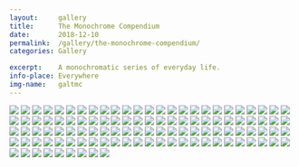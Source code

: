 ```yaml
---
layout:		gallery
title:		The Monochrome Compendium
date:		2018-12-10
permalink: 	/gallery/the-monochrome-compendium/
categories:	Gallery

excerpt: 	A monochromatic series of everyday life.
info-place: Everywhere
img-name:	galtmc
---
```


<div class="gallery-full" markdown="1">

![]({{site.url}}/assets{{page.permalink}}{{page.img-name}}01.jpg)
![]({{site.url}}/assets{{page.permalink}}{{page.img-name}}02.jpg)
![]({{site.url}}/assets{{page.permalink}}{{page.img-name}}03.jpg)
![]({{site.url}}/assets{{page.permalink}}{{page.img-name}}04.jpg)
![]({{site.url}}/assets{{page.permalink}}{{page.img-name}}05.jpg)
![]({{site.url}}/assets{{page.permalink}}{{page.img-name}}06.jpg)
![]({{site.url}}/assets{{page.permalink}}{{page.img-name}}07.jpg)
![]({{site.url}}/assets{{page.permalink}}{{page.img-name}}08.jpg)
![]({{site.url}}/assets{{page.permalink}}{{page.img-name}}09.jpg)
![]({{site.url}}/assets{{page.permalink}}{{page.img-name}}10.jpg)
![]({{site.url}}/assets{{page.permalink}}{{page.img-name}}11.jpg)
![]({{site.url}}/assets{{page.permalink}}{{page.img-name}}12.jpg)
![]({{site.url}}/assets{{page.permalink}}{{page.img-name}}13.jpg)
![]({{site.url}}/assets{{page.permalink}}{{page.img-name}}14.jpg)
![]({{site.url}}/assets{{page.permalink}}{{page.img-name}}15.jpg)
![]({{site.url}}/assets{{page.permalink}}{{page.img-name}}16.jpg)
![]({{site.url}}/assets{{page.permalink}}{{page.img-name}}17.jpg)
![]({{site.url}}/assets{{page.permalink}}{{page.img-name}}18.jpg)
![]({{site.url}}/assets{{page.permalink}}{{page.img-name}}19.jpg)
![]({{site.url}}/assets{{page.permalink}}{{page.img-name}}20.jpg)
![]({{site.url}}/assets{{page.permalink}}{{page.img-name}}21.jpg)
![]({{site.url}}/assets{{page.permalink}}{{page.img-name}}22.jpg)
![]({{site.url}}/assets{{page.permalink}}{{page.img-name}}23.jpg)
![]({{site.url}}/assets{{page.permalink}}{{page.img-name}}24.jpg)
![]({{site.url}}/assets{{page.permalink}}{{page.img-name}}25.jpg)
![]({{site.url}}/assets{{page.permalink}}{{page.img-name}}26.jpg)
![]({{site.url}}/assets{{page.permalink}}{{page.img-name}}27.jpg)
![]({{site.url}}/assets{{page.permalink}}{{page.img-name}}28.jpg)
![]({{site.url}}/assets{{page.permalink}}{{page.img-name}}29.jpg)
![]({{site.url}}/assets{{page.permalink}}{{page.img-name}}30.jpg)
![]({{site.url}}/assets{{page.permalink}}{{page.img-name}}31.jpg)
![]({{site.url}}/assets{{page.permalink}}{{page.img-name}}32.jpg)
![]({{site.url}}/assets{{page.permalink}}{{page.img-name}}33.jpg)
![]({{site.url}}/assets{{page.permalink}}{{page.img-name}}34.jpg)
![]({{site.url}}/assets{{page.permalink}}{{page.img-name}}35.jpg)
![]({{site.url}}/assets{{page.permalink}}{{page.img-name}}36.jpg)
![]({{site.url}}/assets{{page.permalink}}{{page.img-name}}37.jpg)
![]({{site.url}}/assets{{page.permalink}}{{page.img-name}}38.jpg)
![]({{site.url}}/assets{{page.permalink}}{{page.img-name}}39.jpg)
![]({{site.url}}/assets{{page.permalink}}{{page.img-name}}40.jpg)
![]({{site.url}}/assets{{page.permalink}}{{page.img-name}}41.jpg)
![]({{site.url}}/assets{{page.permalink}}{{page.img-name}}42.jpg)
![]({{site.url}}/assets{{page.permalink}}{{page.img-name}}43.jpg)
![]({{site.url}}/assets{{page.permalink}}{{page.img-name}}44.jpg)
![]({{site.url}}/assets{{page.permalink}}{{page.img-name}}45.jpg)
![]({{site.url}}/assets{{page.permalink}}{{page.img-name}}46.jpg)
![]({{site.url}}/assets{{page.permalink}}{{page.img-name}}47.jpg)
![]({{site.url}}/assets{{page.permalink}}{{page.img-name}}48.jpg)
![]({{site.url}}/assets{{page.permalink}}{{page.img-name}}49.jpg)
![]({{site.url}}/assets{{page.permalink}}{{page.img-name}}50.jpg)
![]({{site.url}}/assets{{page.permalink}}{{page.img-name}}51.jpg)
![]({{site.url}}/assets{{page.permalink}}{{page.img-name}}52.jpg)
![]({{site.url}}/assets{{page.permalink}}{{page.img-name}}53.jpg)
![]({{site.url}}/assets{{page.permalink}}{{page.img-name}}54.jpg)
![]({{site.url}}/assets{{page.permalink}}{{page.img-name}}55.jpg)
![]({{site.url}}/assets{{page.permalink}}{{page.img-name}}56.jpg)
![]({{site.url}}/assets{{page.permalink}}{{page.img-name}}57.jpg)
![]({{site.url}}/assets{{page.permalink}}{{page.img-name}}58.jpg)
![]({{site.url}}/assets{{page.permalink}}{{page.img-name}}59.jpg)
![]({{site.url}}/assets{{page.permalink}}{{page.img-name}}60.jpg)
![]({{site.url}}/assets{{page.permalink}}{{page.img-name}}61.jpg)
![]({{site.url}}/assets{{page.permalink}}{{page.img-name}}62.jpg)
![]({{site.url}}/assets{{page.permalink}}{{page.img-name}}63.jpg)
![]({{site.url}}/assets{{page.permalink}}{{page.img-name}}64.jpg)
![]({{site.url}}/assets{{page.permalink}}{{page.img-name}}65.jpg)
![]({{site.url}}/assets{{page.permalink}}{{page.img-name}}66.jpg)
![]({{site.url}}/assets{{page.permalink}}{{page.img-name}}67.jpg)
![]({{site.url}}/assets{{page.permalink}}{{page.img-name}}68.jpg)
![]({{site.url}}/assets{{page.permalink}}{{page.img-name}}69.jpg)
![]({{site.url}}/assets{{page.permalink}}{{page.img-name}}70.jpg)
![]({{site.url}}/assets{{page.permalink}}{{page.img-name}}71.jpg)
![]({{site.url}}/assets{{page.permalink}}{{page.img-name}}72.jpg)
![]({{site.url}}/assets{{page.permalink}}{{page.img-name}}73.jpg)
![]({{site.url}}/assets{{page.permalink}}{{page.img-name}}74.jpg)
![]({{site.url}}/assets{{page.permalink}}{{page.img-name}}75.jpg)
![]({{site.url}}/assets{{page.permalink}}{{page.img-name}}76.jpg)
![]({{site.url}}/assets{{page.permalink}}{{page.img-name}}77.jpg)
![]({{site.url}}/assets{{page.permalink}}{{page.img-name}}78.jpg)
![]({{site.url}}/assets{{page.permalink}}{{page.img-name}}79.jpg)
![]({{site.url}}/assets{{page.permalink}}{{page.img-name}}80.jpg)
![]({{site.url}}/assets{{page.permalink}}{{page.img-name}}81.jpg)
![]({{site.url}}/assets{{page.permalink}}{{page.img-name}}82.jpg)
![]({{site.url}}/assets{{page.permalink}}{{page.img-name}}83.jpg)
![]({{site.url}}/assets{{page.permalink}}{{page.img-name}}84.jpg)
![]({{site.url}}/assets{{page.permalink}}{{page.img-name}}85.jpg)
![]({{site.url}}/assets{{page.permalink}}{{page.img-name}}86.jpg)
![]({{site.url}}/assets{{page.permalink}}{{page.img-name}}87.jpg)
![]({{site.url}}/assets{{page.permalink}}{{page.img-name}}88.jpg)
![]({{site.url}}/assets{{page.permalink}}{{page.img-name}}89.jpg)
![]({{site.url}}/assets{{page.permalink}}{{page.img-name}}90.jpg)
![]({{site.url}}/assets{{page.permalink}}{{page.img-name}}91.jpg)
![]({{site.url}}/assets{{page.permalink}}{{page.img-name}}92.jpg)
![]({{site.url}}/assets{{page.permalink}}{{page.img-name}}93.jpg)
![]({{site.url}}/assets{{page.permalink}}{{page.img-name}}94.jpg)
![]({{site.url}}/assets{{page.permalink}}{{page.img-name}}95.jpg)
![]({{site.url}}/assets{{page.permalink}}{{page.img-name}}96.jpg)
![]({{site.url}}/assets{{page.permalink}}{{page.img-name}}97.jpg)
![]({{site.url}}/assets{{page.permalink}}{{page.img-name}}98.jpg)
![]({{site.url}}/assets{{page.permalink}}{{page.img-name}}99.jpg)
![]({{site.url}}/assets{{page.permalink}}{{page.img-name}}100.jpg)
![]({{site.url}}/assets{{page.permalink}}{{page.img-name}}101.jpg)
![]({{site.url}}/assets{{page.permalink}}{{page.img-name}}102.jpg)
![]({{site.url}}/assets{{page.permalink}}{{page.img-name}}103.jpg)
![]({{site.url}}/assets{{page.permalink}}{{page.img-name}}104.jpg)
![]({{site.url}}/assets{{page.permalink}}{{page.img-name}}105.jpg)
![]({{site.url}}/assets{{page.permalink}}{{page.img-name}}106.jpg)
![]({{site.url}}/assets{{page.permalink}}{{page.img-name}}107.jpg)
![]({{site.url}}/assets{{page.permalink}}{{page.img-name}}108.jpg)
![]({{site.url}}/assets{{page.permalink}}{{page.img-name}}109.jpg)

</div>
